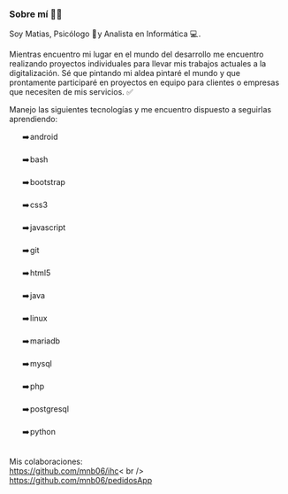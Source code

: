 ### Sobre mí 👨‍💻 

<!--
**m-cea/m-cea** is a ✨ _special_ ✨ repository because its `README.md` (this file) appears on your GitHub profile.

Here are some ideas to get you started:

- 🔭 I’m currently working on ...
- 🌱 I’m currently learning ...
- 👯 I’m looking to collaborate on ...
- 🤔 I’m looking for help with ...
- 💬 Ask me about ...
- 📫 How to reach me: ...
- 😄 Pronouns: ...
- ⚡ Fun fact: ...
-->


Soy Matias, Psicólogo 💬 y Analista en Informática 💻 . 

Mientras encuentro mi lugar en el mundo del desarrollo me encuentro realizando proyectos individuales para llevar mis trabajos actuales a la digitalización. Sé que pintando mi aldea pintaré el mundo y que prontamente participaré en proyectos en equipo para clientes o empresas que necesiten de mis servicios. ✅ 

Manejo las siguientes tecnologías y me encuentro dispuesto a seguirlas aprendiendo:
<ul style="list-style-type:none;">
<li>➡️ android </li><br />
<li>➡️ bash </li><br />
<li>➡️ bootstrap </li><br />
<li>➡️ css3 </li><br />
<li>➡️ javascript </li><br />
<li>➡️ git </li><br />
<li>➡️ html5 </li><br />
<li>➡️ java </li><br />
<li>➡️ linux </li><br />
<li>➡️ mariadb </li><br />
<li>➡️ mysql </li><br />
<li>➡️ php </li><br />
<li>➡️ postgresql </li><br />
<li>➡️ python </li><br />
</ul>
  
Mis colaboraciones: <br />
https://github.com/mnb06/ihc< br />
https://github.com/mnb06/pedidosApp

  

